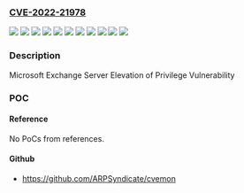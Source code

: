 ### [CVE-2022-21978](https://cve.mitre.org/cgi-bin/cvename.cgi?name=CVE-2022-21978)
![](https://img.shields.io/static/v1?label=Product&message=Microsoft%20Exchange%20Server%202013%20Cumulative%20Update%2023&color=blue)
![](https://img.shields.io/static/v1?label=Product&message=Microsoft%20Exchange%20Server%202016%20Cumulative%20Update%2022&color=blue)
![](https://img.shields.io/static/v1?label=Product&message=Microsoft%20Exchange%20Server%202016%20Cumulative%20Update%2023&color=blue)
![](https://img.shields.io/static/v1?label=Product&message=Microsoft%20Exchange%20Server%202019%20Cumulative%20Update%2011&color=blue)
![](https://img.shields.io/static/v1?label=Product&message=Microsoft%20Exchange%20Server%202019%20Cumulative%20Update%2012&color=blue)
![](https://img.shields.io/static/v1?label=Version&message=15.0.0%3C%2015.01.2375.031%20&color=brighgreen)
![](https://img.shields.io/static/v1?label=Version&message=15.00.0%3C%2015.00.1497.40%20&color=brighgreen)
![](https://img.shields.io/static/v1?label=Version&message=15.01.0%3C%2015.01.2507.012%20&color=brighgreen)
![](https://img.shields.io/static/v1?label=Version&message=15.02.0%3C%2015.02.0986.029%20&color=brighgreen)
![](https://img.shields.io/static/v1?label=Version&message=15.02.0%3C%2015.02.1118.012%20&color=brighgreen)
![](https://img.shields.io/static/v1?label=Vulnerability&message=Elevation%20of%20Privilege&color=brighgreen)

### Description

Microsoft Exchange Server Elevation of Privilege Vulnerability

### POC

#### Reference
No PoCs from references.

#### Github
- https://github.com/ARPSyndicate/cvemon

